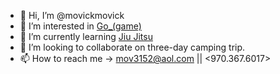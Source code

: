 - 👋 Hi, I’m @movickmovick
- 👀 I’m interested in [Go_(game)](https://en.wikipedia.org/wiki/Go_(game))
- 🌱 I’m currently learning [Jiu Jitsu](https://en.wikipedia.org/wiki/Brazilian_jiu-jitsu)
- 💞️ I’m looking to collaborate on three-day camping trip.
- 📫 How to reach me -> mov3152@aol.com || <970.367.6017>

<!---
movickmovick/movickmovick is a ✨ special ✨ repository because its `README.md` (this file) appears on your GitHub profile.
You can click the Preview link to take a look at your changes.
--->
